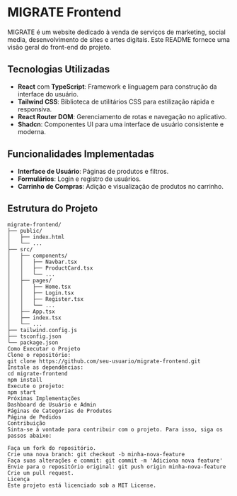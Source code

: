 # MIGRATE Frontend

MIGRATE é um website dedicado à venda de serviços de marketing, social media, desenvolvimento de sites e artes digitais. Este README fornece uma visão geral do front-end do projeto.

## Tecnologias Utilizadas

- **React** com **TypeScript**: Framework e linguagem para construção da interface do usuário.
- **Tailwind CSS**: Biblioteca de utilitários CSS para estilização rápida e responsiva.
- **React Router DOM**: Gerenciamento de rotas e navegação no aplicativo.
- **Shadcn**: Componentes UI para uma interface de usuário consistente e moderna.

## Funcionalidades Implementadas

- **Interface de Usuário**: Páginas de produtos e filtros.
- **Formulários**: Login e registro de usuários.
- **Carrinho de Compras**: Adição e visualização de produtos no carrinho.

## Estrutura do Projeto

```plaintext
migrate-frontend/
├── public/
│   ├── index.html
│   └── ...
├── src/
│   ├── components/
│   │   ├── Navbar.tsx
│   │   ├── ProductCard.tsx
│   │   └── ...
│   ├── pages/
│   │   ├── Home.tsx
│   │   ├── Login.tsx
│   │   ├── Register.tsx
│   │   └── ...
│   ├── App.tsx
│   ├── index.tsx
│   └── ...
├── tailwind.config.js
├── tsconfig.json
└── package.json
Como Executar o Projeto
Clone o repositório:
git clone https://github.com/seu-usuario/migrate-frontend.git
Instale as dependências:
cd migrate-frontend
npm install
Execute o projeto:
npm start
Próximas Implementações
Dashboard de Usuário e Admin
Páginas de Categorias de Produtos
Página de Pedidos
Contribuição
Sinta-se à vontade para contribuir com o projeto. Para isso, siga os passos abaixo:

Faça um fork do repositório.
Crie uma nova branch: git checkout -b minha-nova-feature
Faça suas alterações e commit: git commit -m 'Adiciona nova feature'
Envie para o repositório original: git push origin minha-nova-feature
Crie um pull request.
Licença
Este projeto está licenciado sob a MIT License.